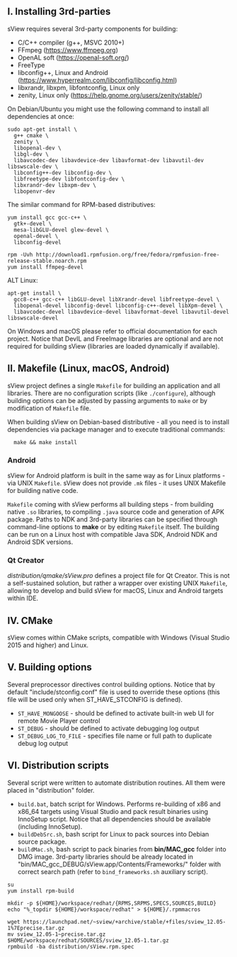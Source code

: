 ## I. Installing 3rd-parties

sView requires several 3rd-party components for building:
* C/C++ compiler (g++, MSVC 2010+)
* FFmpeg (https://www.ffmpeg.org)
* OpenAL soft (https://openal-soft.org/)
* FreeType
* libconfig++, Linux and Android (https://www.hyperrealm.com/libconfig/libconfig.html)
* libxrandr, libxpm, libfontconfig, Linux only
* zenity, Linux only (https://help.gnome.org/users/zenity/stable/)

On Debian/Ubuntu you might use the following command to install all dependencies at once:

~~~~~
sudo apt-get install \
  g++ cmake \
  zenity \
  libopenal-dev \
  libgl-dev \
  libavcodec-dev libavdevice-dev libavformat-dev libavutil-dev libswscale-dev \
  libconfig++-dev libconfig-dev \
  libfreetype-dev libfontconfig-dev \
  libxrandr-dev libxpm-dev \
  libopenvr-dev
~~~~~

The similar command for RPM-based distributives:

~~~~~
yum install gcc gcc-c++ \
  gtk+-devel \
  mesa-libGLU-devel glew-devel \
  openal-devel \
  libconfig-devel

rpm -Uvh http://download1.rpmfusion.org/free/fedora/rpmfusion-free-release-stable.noarch.rpm
yum install ffmpeg-devel
~~~~~

ALT Linux:
~~~~~
apt-get install \
  gcc8-c++ gcc-c++ libGLU-devel libXrandr-devel libfreetype-devel \
  libopenal-devel libconfig-devel libconfig-c++-devel libXpm-devel \
  libavcodec-devel libavdevice-devel libavformat-devel libavutil-devel libswscale-devel
~~~~~

On Windows and macOS please refer to official documentation for each project.
Notice that DevIL and FreeImage libraries are optional and are not required for building sView
(libraries are loaded dynamically if available).

## II. Makefile (Linux, macOS, Android)

sView project defines a single `Makefile` for building an application and all libraries.
There are no configuration scripts (like `./configure`), although building options can be adjusted by passing arguments to `make` or by modification of `Makefile` file.

When building sView on Debian-based distributive - all you need is to install dependencies via package manager and to execute traditional commands:

~~~~~
  make && make install
~~~~~

### Android

sView for Android platform is built in the same way as for Linux platforms - via UNIX `Makefile`.
sView does not provide `.mk` files - it uses UNIX Makefile for building native code.

`Makefile` coming with sView performs all building steps - from building native `.so` libraries, to compiling `.java` source code and generation of APK package.
Paths to NDK and 3rd-party libraries can be specified through command-line options to **make** or by editing `Makefile` itself.
The building can be run on a Linux host with compatible Java SDK, Android NDK and Android SDK versions.

### Qt Creator

*distribution/qmake/sView.pro* defines a project file for Qt Creator.
This is not a self-sustained solution, but rather a wrapper over existing UNIX `Makefile`, allowing to develop and build sView for macOS, Linux and Android targets within IDE.

## IV. CMake

sView comes within CMake scripts, compatible with Windows (Visual Studio 2015 and higher) and Linux.

## V. Building options

Several preprocessor directives control building options.
Notice that by default "include/stconfig.conf" file is used to override these options
(this file will be used only when ST_HAVE_STCONFIG is defined).

* `ST_HAVE_MONGOOSE` - should be defined to activate built-in web UI for remote Movie Player control
* `ST_DEBUG` - should be defined to activate debugging log output
* `ST_DEBUG_LOG_TO_FILE` - specifies file name or full path to duplicate debug log output

## VI. Distribution scripts

Several script were written to automate distribution routines.
All them were placed in "distribution" folder.

* `build.bat`, batch script for Windows. Performs re-building of x86 and x86_64 targets
  using Visual Studio and pack result binaries using InnoSetup script.
  Notice that all dependencies should be available (including InnoSetup).
* `buildDebSrc.sh`, bash script for Linux to pack sources into Debian source package.
* `buildMac.sh`, bash script to pack binaries from **bin/MAC_gcc** folder into DMG image.
  3rd-party libraries should be already located in "bin/MAC_gcc_DEBUG/sView.app/Contents/Frameworks/"
  folder with correct search path (refer to `bind_frameworks.sh` auxiliary script).

~~~~~
su
yum install rpm-build

mkdir -p ${HOME}/workspace/redhat/{RPMS,SRPMS,SPECS,SOURCES,BUILD}
echo "%_topdir ${HOME}/workspace/redhat" > ${HOME}/.rpmmacros

wget https://launchpad.net/~sview/+archive/stable/+files/sview_12.05-1%7Eprecise.tar.gz
mv sview_12.05-1~precise.tar.gz $HOME/workspace/redhat/SOURCES/sview_12.05-1.tar.gz
rpmbuild -ba distribution/sView.rpm.spec
~~~~~
